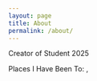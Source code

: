 ```yaml
---
layout: page
title: About
permalink: /about/
---
```


Creator of Student 2025

Places I Have Been To:
,

<div id="utterances-comments"></div>
<script async src="https://utteranc.es/client.js"
repo="PratheepNatarajan/pratheep_blog"
issue-term="title"
theme="github-light"
crossorigin="anonymous">
</script>
